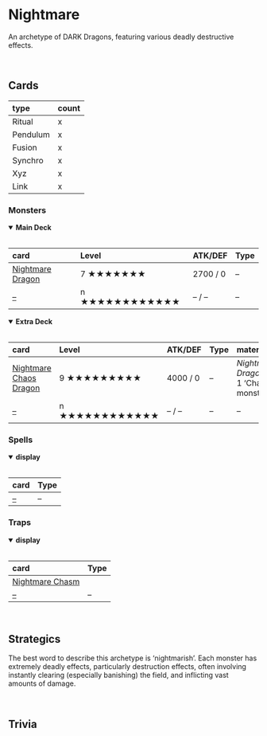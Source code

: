 # Nightmare

An archetype of DARK Dragons, featuring various deadly destructive effects.


<br>


## Cards

| type | count |
| :--- | :---- |
| Ritual   | x |
| Pendulum | x |
| Fusion   | x |
| Synchro  | x |
| Xyz      | x |
| Link     | x |

### Monsters

<details open>
  <summary> <b> Main Deck </b> </summary> <br>

| card | Level | ATK/DEF | Type |
| :--- | :---- | :------ | :--- |
| [Nightmare Dragon](../cards/monsters/standard/Nightmare%20Dragon.md) | 7 ★★★★★★★ | 2700 / 0 | – |
| [–](../cards/monsters/standard/–.md) | n ★★★★★★★★★★★★ | – / – | – |

</details>

<details open>
  <summary> <b> Extra Deck </b> </summary> <br>

| card | Level | ATK/DEF | Type | material |
| :--- | :---- | :------ | :--- | :------- |
| [Nightmare Chaos Dragon](../cards/monsters/–/Nightmare%20Chaos%20Dragon.md) | 9 ★★★★★★★★★ | 4000 / 0 | – | *Nightmare Dragon* + 1 ‘Chaos’ monster |
| [–](../cards/monsters/–/–.md) | n ★★★★★★★★★★★★ | – / – | – | – |

</details>

### Spells

<details open>
  <summary> <b> display </b> </summary> <br>

| card | Type |
| :--- | :--- |
| [–](../cards/spells/–.md) | – |

</details>

### Traps

<details open>
  <summary> <b> display </b> </summary> <br>

| card | Type |
| :--- | :--- |
| [Nightmare Chasm](../cards/traps/Nightmare%20Chasm.md) | |
| [–](../cards/traps/–.md) | – |

</details>


<br>


## Strategics

The best word to describe this archetype is ‘nightmarish’. Each monster has extremely deadly effects, particularly destruction effects, often involving instantly clearing (especially banishing) the field, and inflicting vast amounts of damage.


<br>


## Trivia
